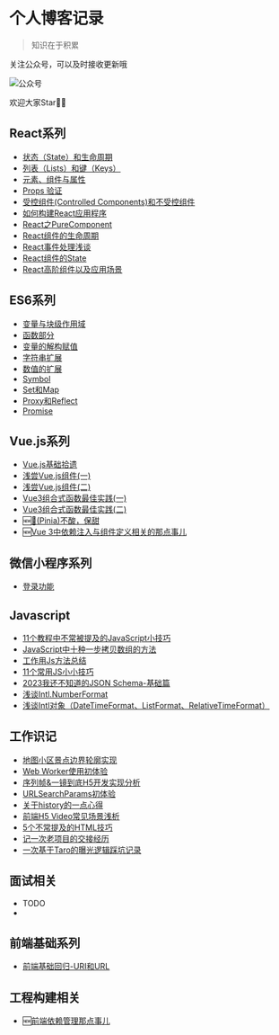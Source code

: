 # 个人博客记录

> 知识在于积累

关注公众号，可以及时接收更新哦


![公众号](https://segmentfault.com/img/bVbrzrM?w=258&h=258)

欢迎大家Star🌟🌟

## React系列
- [状态（State）和生命周期](https://github.com/lengxing/MyBlog/issues/17)
- [列表（Lists）和键（Keys）](https://github.com/lengxing/MyBlog/issues/15)
- [元素、组件与属性](https://github.com/lengxing/MyBlog/issues/13)
- [Props 验证](https://github.com/lengxing/MyBlog/issues/16)
- [受控组件(Controlled Components)和不受控组件](https://github.com/lengxing/MyBlog/issues/12)
- [如何构建React应用程序](https://github.com/lengxing/MyBlog/issues/14)
- [React之PureComponent](https://github.com/lengxing/MyBlog/issues/18)
- [React组件的生命周期](https://github.com/lengxing/MyBlog/issues/20)
- [React事件处理浅谈](https://github.com/lengxing/MyBlog/issues/21)
- [React组件的State](https://github.com/lengxing/MyBlog/issues/22)
- [React高阶组件以及应用场景](https://github.com/lengxing/MyBlog/issues/33)


## ES6系列

- [变量与块级作用域](https://github.com/lengxing/MyBlog/issues/10)
- [函数部分](https://github.com/lengxing/MyBlog/issues/3)
- [变量的解构赋值](https://github.com/lengxing/MyBlog/issues/9)
- [字符串扩展](https://github.com/lengxing/MyBlog/issues/7)
- [数值的扩展](https://github.com/lengxing/MyBlog/issues/4)
- [Symbol](https://github.com/lengxing/MyBlog/issues/8)
- [Set和Map](https://github.com/lengxing/MyBlog/issues/6)
- [Proxy和Reflect](https://github.com/lengxing/MyBlog/issues/5)
- [Promise](https://github.com/lengxing/MyBlog/issues/1)

## Vue.js系列

- [Vue.js基础拾遗](https://github.com/lengxing/MyBlog/issues/25)
- [浅尝Vue.js组件(一)](https://github.com/lengxing/MyBlog/issues/26)
- [浅尝Vue.js组件(二)](https://github.com/lengxing/MyBlog/issues/27)
- [Vue3组合式函数最佳实践(一)](https://github.com/lengxing/MyBlog/issues/41)
- [Vue3组合式函数最佳实践(二)](https://github.com/lengxing/MyBlog/issues/48)
- 🆕[🍍(Pinia)不酸，保甜 ](https://github.com/lengxing/MyBlog/issues/42)
- 🆕[Vue 3中依赖注入与组件定义相关的那点事儿](https://github.com/lengxing/MyBlog/issues/44)

## 微信小程序系列

- [登录功能](https://github.com/lengxing/MyBlog/issues/28)

## Javascript
- [11个教程中不常被提及的JavaScript小技巧](https://github.com/lengxing/MyBlog/issues/29)
- [JavaScript中十种一步拷贝数组的方法](https://github.com/lengxing/MyBlog/issues/30)
- [工作用Js方法总结](https://github.com/lengxing/MyBlog/blob/master/%E5%B7%A5%E4%BD%9C%E7%94%A8Js%E6%96%B9%E6%B3%95%E6%80%BB%E7%BB%93.md)
- [11个常用JS小小技巧](https://github.com/lengxing/MyBlog/issues/39)
- [2023我还不知道的JSON Schema-基础篇](https://github.com/lengxing/MyBlog/issues/43)
- [浅谈Intl.NumberFormat](https://github.com/lengxing/MyBlog/issues/46)
- [浅谈Intl对象（DateTimeFormat、ListFormat、RelativeTimeFormat）](https://github.com/lengxing/MyBlog/issues/47)

## 工作识记
- [地图小区景点边界轮廓实现](https://github.com/lengxing/MyBlog/issues/19)
- [Web Worker使用初体验](https://github.com/lengxing/MyBlog/issues/23)
- [序列帧&一镜到底H5开发实现分析](https://github.com/lengxing/MyBlog/issues/24)
- [URLSearchParams初体验](https://github.com/lengxing/MyBlog/issues/31)
- [关于history的一点心得](https://github.com/lengxing/MyBlog/issues/32)
- [前端H5 Video常见场景浅析](https://github.com/lengxing/MyBlog/issues/35)
- [5个不常提及的HTML技巧](https://github.com/lengxing/MyBlog/issues/36)
- [记一次老项目的交接经历](https://github.com/lengxing/MyBlog/issues/37)
- [一次基于Taro的曝光逻辑踩坑记录](https://github.com/lengxing/MyBlog/issues/40)

## 面试相关
 - TODO
 -

## 前端基础系列
 - [前端基础回归-URI和URL](https://github.com/lengxing/MyBlog/issues/38)
 
## 工程构建相关
 - 🆕[前端依赖管理那点事儿](https://github.com/lengxing/MyBlog/issues/45)
